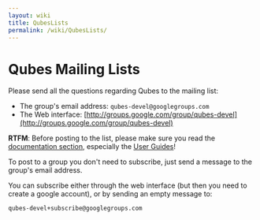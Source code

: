```yaml
---
layout: wiki
title: QubesLists
permalink: /wiki/QubesLists/
---
```


Qubes Mailing Lists
===================

Please send all the questions regarding Qubes to the mailing list:

-   The group's email address: `qubes-devel@googlegroups.com`
-   The Web interface: [​http://groups.google.com/group/qubes-devel](http://groups.google.com/group/qubes-devel)

**RTFM**: Before posting to the list, please make sure you read the [documentation section](/wiki/QubesDocs), especially the [User Guides](/wiki/UserDoc)!

To post to a group you don't need to subscribe, just send a message to the group's email address.

You can subscribe either through the web interface (but then you need to create a google account), or by sending an empty message to:

``` {.wiki}
qubes-devel+subscribe@googlegroups.com
```
